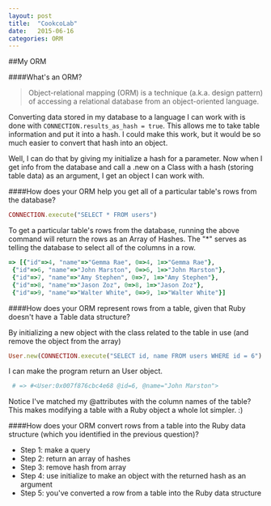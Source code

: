 ```yaml
---
layout: post
title:  "CookcoLab"
date:   2015-06-16
categories: ORM
---
```


##My ORM

####What's an ORM?
> Object-relational mapping (ORM) is a technique (a.k.a. design pattern) of accessing a relational database from an object-oriented language.

Converting data stored in my database to a language I can work with is done with `CONNECTION.results_as_hash = true`. This allows me to take table information and put it into a hash. I could make this work, but it would be so much easier to convert that hash into an object. 

Well, I can do that by giving my initialize a hash for a parameter. Now when I get info from the database and call a .new on a Class with a hash (storing table data) as an argument, I get an object I can work with.


####How does your ORM help you get all of a particular table's rows from the database?

```ruby
CONNECTION.execute("SELECT * FROM users")
```

To get a particular table's rows from the database, running the above command will return the rows as an Array of Hashes. The "*" serves as telling the database to select all of the columns in a row.

```ruby
=> [{"id"=>4, "name"=>"Gemma Rae", 0=>4, 1=>"Gemma Rae"},
 {"id"=>6, "name"=>"John Marston", 0=>6, 1=>"John Marston"},
 {"id"=>7, "name"=>"Amy Stephen", 0=>7, 1=>"Amy Stephen"},
 {"id"=>8, "name"=>"Jason Zoz", 0=>8, 1=>"Jason Zoz"},
 {"id"=>9, "name"=>"Walter White", 0=>9, 1=>"Walter White"}]
```


####How does your ORM represent rows from a table, given that Ruby doesn't have a Table data structure?

By initializing a new object with the class related to the table in use (and remove the object from the array)

```ruby
User.new(CONNECTION.execute("SELECT id, name FROM users WHERE id = 6").first)
```

I can make the program return an User object.

```ruby
 # => #<User:0x007f876cbc4e68 @id=6, @name="John Marston">
```

Notice I've matched my @attributes with the column names of the table? This makes modifying a table with a Ruby object a whole lot simpler. :)


####How does your ORM convert rows from a table into the Ruby data structure (which you identified in the previous question)?

* Step 1: make a query
* Step 2: return an array of hashes
* Step 3: remove hash from array
* Step 4: use initialize to make an object with the returned hash as an argument
* Step 5: you've converted a row from a table into the Ruby data structure
